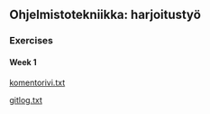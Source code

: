 ## Ohjelmistotekniikka: harjoitustyö

### Exercises

#### Week 1
[komentorivi.txt](laskarit/viikko1/komentorivi.txt)  

[gitlog.txt](laskarit/viikko1/gitlog.txt)
  
